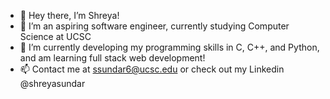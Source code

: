 - 👋 Hey there, I’m Shreya!
- 👀 I’m an aspiring software engineer, currently studying Computer Science at UCSC
- 🌱 I’m currently developing my programming skills in C, C++, and Python, and am learning full stack web development!
- 📫 Contact me at ssundar6@ucsc.edu or check out my Linkedin @shreyasundar

<!---
shreyasun/shreyasun is a ✨ special ✨ repository because its `README.md` (this file) appears on your GitHub profile.
You can click the Preview link to take a look at your changes.
--->
